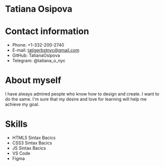 # Tatiana Osipova


# Contact information


* Phone: +1-332-200-2740
* E-mail: tatigerbstnyc@gmail.com
* GitHub: TatianaOsipova
* Telegram: @tatiana_o_nyc


# About myself


I have always admired people who know how to design and create. I want to do the same. I'm sure that my desire and love for learning will help me achieve my goal.


# Skills


* HTML5 Sintax Bacics
* CSS3 Sintax Bacics
* JS Sintax Bacics
* VS Code
* Figma 




